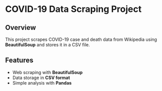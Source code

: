# COVID-19 Data Scraping Project

## Overview
This project scrapes COVID-19 case and death data from Wikipedia using **BeautifulSoup** and stores it in a CSV file.

## Features
- Web scraping with **BeautifulSoup**
- Data storage in **CSV format**
- Simple analysis with **Pandas**
